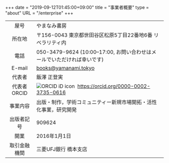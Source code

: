 +++
date = "2019-09-12T01:45:00+09:00"
title = "事業者概要"
type = "about"
URL = "/enterprise"
+++

|    |    |
|:-----:|----|
| 屋号 | やまなみ書房 |
| 所在地 | 〒156-0043 東京都世田谷区松原5丁目22番地6番 リベラリティ内 |
| 電話 | 050-3479-9624 (10:00–17:00, お問い合わせはメールでいただければ幸いです)|
| E-mail | books@yamanami.tokyo |
| 代表者 | 飯澤 正登実 |
| 代表者ORCID | ![ORCID iD icon](https://orcid.org/sites/default/files/images/orcid_16x16.png)&nbsp; https://orcid.org/0000-0002-3735-0616 |
| 事業内容 | 出版・制作，学術コミュニティー新規市場開拓・活性化事業，研究開発 |
| 出版者記号 | 909624 |
| 開業 | 2016年1月1日 |
| 取引金融機関 | 三菱UFJ銀行 橋本支店 |


&nbsp;
